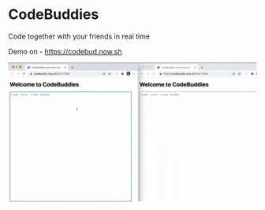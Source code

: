# CodeBuddies
Code together with your friends in real time

Demo on - https://codebud.now.sh

![Demo Gif](https://github.com/ShivamJoker/CodeBuddies/raw/master/demo.gif)
